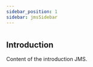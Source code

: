 ```yaml
---
sidebar_position: 1
sidebar: jmsSidebar
---
```


#

## **Introduction**

Content of the introduction JMS.

